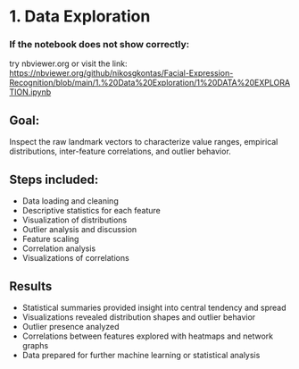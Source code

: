 # 1. Data Exploration

### If the notebook does not show correctly:
try nbviewer.org
or visit the link:
https://nbviewer.org/github/nikosgkontas/Facial-Expression-Recognition/blob/main/1.%20Data%20Exploration/1%20DATA%20EXPLORATION.ipynb

## Goal:
Inspect the raw landmark vectors to characterize value ranges, empirical distributions, inter-feature 
correlations, and outlier behavior.

## Steps included:
- Data loading and cleaning
- Descriptive statistics for each feature
- Visualization of distributions
- Outlier analysis and discussion
- Feature scaling
- Correlation analysis
- Visualizations of correlations 

## Results
- Statistical summaries provided insight into central tendency and spread
- Visualizations revealed distribution shapes and outlier behavior
- Outlier presence analyzed
- Correlations between features explored with heatmaps and network graphs
- Data prepared for further machine learning or statistical analysis
